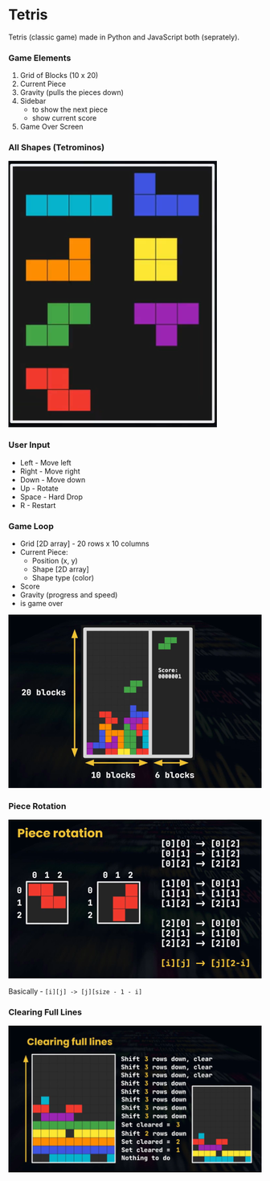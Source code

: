 # Tetris

Tetris (classic game) made in Python and JavaScript both (seprately).

### Game Elements

1. Grid of Blocks (10 x 20)
2. Current Piece
3. Gravity (pulls the pieces down)
4. Sidebar
   - to show the next piece
   - show current score
5. Game Over Screen

### All Shapes (Tetrominos)

![alt text](assets/readme%20images/tetrominos.png)

### User Input

- Left - Move left
- Right - Move right
- Down - Move down
- Up - Rotate
- Space - Hard Drop
- R - Restart

### Game Loop

- Grid [2D array] - 20 rows x 10 columns
- Current Piece:
  - Position (x, y)
  - Shape [2D array]
  - Shape type (color)
- Score
- Gravity (progress and speed)
- is game over

![Game Layout](assets/readme%20images/layout.png)

### Piece Rotation

![Piece Rotation Pattern](assets/readme%20images/rotation-pattern.png)

Basically - `[i][j] -> [j][size - 1 - i]`

### Clearing Full Lines

![Clearing Logic](assets/readme%20images/clearing-logic.png)
